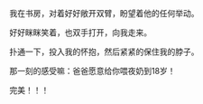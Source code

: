 我在书房，对着好好敞开双臂，盼望着他的任何举动。

好好眯眯笑着，也双手打开，向我走来。

扑通一下，投入我的怀抱，然后紧紧的保住我的脖子。

那一刻的感受嘛：爸爸愿意给你喂夜奶到18岁！

完美！！！